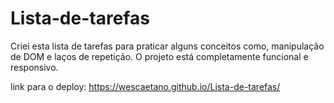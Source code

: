 ﻿# Lista-de-tarefas

Criei esta lista de tarefas para praticar alguns conceitos como, manipulação de DOM e laços de repetição. O projeto está completamente funcional e responsivo.

link para o deploy: https://wescaetano.github.io/Lista-de-tarefas/
